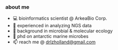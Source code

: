 ### about me

+ 💻  bioinformatics scientist @ ArkeaBio Corp.
+ :dna:  experienced in analyzing NGS data
+ :microbe:  background in microbial & molecular ecology
+ :ocean:  phd on antarctic marine microbes
+ 📫  reach me @ drlzholland@gmail.com

